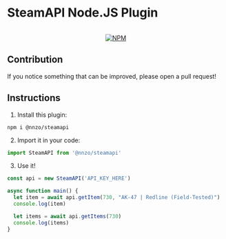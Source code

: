 # SteamAPI Node.JS Plugin

<div align="center">
	<p>
		<a href="https://www.npmjs.com/package/@nnzo/steamapi"><img src="https://nodei.co/npm/@nnzo/steamapi.png?compact=true" alt="" /></a>
	</p>
	<p>
		<a href="https://www.npmjs.com/package/@nnzo/steamapi"><img src="https://img.shields.io/npm/v/@nnzo/steamapi.svg?maxAge=3600" alt="NPM" /></a>
	</p>
</div>

## Contribution
If you notice something that can be improved, please open a pull request!

## Instructions

1. Install this plugin:
```
npm i @nnzo/steamapi
```

2. Import it in your code:
```js
import SteamAPI from '@nnzo/steamapi'
```

3. Use it!
```js
const api = new SteamAPI('API_KEY_HERE')

async function main() {
  let item = await api.getItem(730, "AK-47 | Redline (Field-Tested)")
  console.log(item)

  let items = await api.getItems(730)
  console.log(items)
}
```
